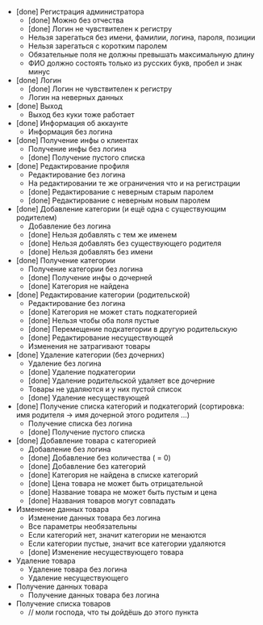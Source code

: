 * [done] Регистрация администратора
   * [done] Можно без отчества
   * [done] Логин не чувствителен к регистру
   * Нельзя зарегаться без имени, фамилии, логина, пароля, позиции
   * Нельзя зарегаться с коротким паролем
   * Обязательные поля не должны превышать максимальную длину
   * ФИО должно состоять только из русских букв, пробел и знак минус
 * [done] Логин
   * [done] Логин не чувствителен к регистру
   * Логин на неверных данных
 * [done] Выход
   * Выход без куки тоже работает
 * [done] Информация об аккаунте
   * Информация без логина
 * [done] Получение инфы о клиентах
   * Получение инфы без логина
   * [done] Получение пустого списка
 * [done] Редактирование профиля
   * Редактирование без логина
   * На редактировании те же ограничения что и на регистрации
   * [done] Редактирование с неверным старым паролем
   * [done] Редактирование с неверным новым паролем
 * [done] Добавление категории (и ещё одна с существующим родителем)
   * Добавление без логина
   * [done] Нельзя добавлять с тем же именем
   * [done] Нельзя добавлять без существующего родителя
   * [done] Нельзя добавлять без имени
 * [done] Получение категории
   * Получение категории без логина
   * [done] Получение инфы о дочерней
   * [done] Категория не найдена
 * [done] Редактирование категории (родительской)
   * Редактирование без логина
   * [done] Категория не может стать подкатегорией
   * [done] Нельзя чтобы оба поля пустые
   * [done] Перемещение подкатегории в другую родительскую
   * [done] Редактирование несуществующей
   * Изменения не затрагивают товары
 * [done] Удаление категории (без дочерних)
   * Удаление без логина
   * [done] Удаление подкатегории
   * [done] Удаление родительской удаляет все дочерние
   * Товары не удаляются и у них пустой список
   * [done] Удаление несуществующей
 * [done] Получение списка категорий и подкатегорий (сортировка: имя родителя -> имя дочерной этого родителя ...)
   * Получение списка без логина
   * [done] Получение пустого списка
 * [done] Добавление товара c категорией
   * Добавление без логина
   * [done] Добавление без количества ( = 0)
   * [done] Добавление без категорий
   * [done] Категория не найдена в списке категорий
   * [done] Цена товара не может быть отрицательной
   * [done] Название товара не может быть пустым и цена
   * [done] Названия товаров могут совпадать
 * Изменение данных товара
   * Изменение данных товара без логина
   * Все параметры необязательны
   * Если категорий нет, значит категории не менаются
   * Если категории пустые, значит все категории удаляются
   * [done] Изменение несуществующего товара
 * Удаление товара
   * Удаление товара без логина
   * Удаление несуществующего
 * Получение данных товара
   * Получение данных товара без логина
 * Получение списка товаров
   * // моли господа, что ты дойдёшь до этого пункта
 
 